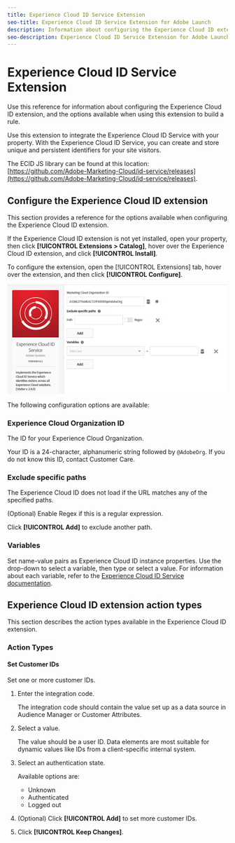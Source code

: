 ```yaml
---
title: Experience Cloud ID Service Extension
seo-title: Experience Cloud ID Service Extension for Adobe Launch
description: Information about configuring the Experience Cloud ID extension, and the options available when using this extension to build a rule
seo-description: Experience Cloud ID Service Extension for Adobe Launch
---
```


# Experience Cloud ID Service Extension

Use this reference for information about configuring the Experience Cloud ID extension, and the options available when using this extension to build a rule.

Use this extension to integrate the Experience Cloud ID Service with your property. With the Experience Cloud ID Service, you can create and store unique and persistent identifiers for your site visitors.

The ECID JS library can be found at this location: [https://github.com/Adobe-Marketing-Cloud/id-service/releases](https://github.com/Adobe-Marketing-Cloud/id-service/releases).

## Configure the Experience Cloud ID extension

This section provides a reference for the options available when configuring the Experience Cloud ID extension.

If the Experience Cloud ID extension is not yet installed, open your property, then click **[!UICONTROL Extensions > Catalog]**, hover over the Experience Cloud ID extension, and click **[!UICONTROL Install]**.

To configure the extension, open the [!UICONTROL Extensions] tab, hover over the extension, and then click **[!UICONTROL Configure]**.

![](/help/assets/ext-mcid-config.png)

The following configuration options are available:

### Experience Cloud Organization ID

The ID for your Experience Cloud Organization.

Your ID is a 24-character, alphanumeric string followed by `@AdobeOrg`. If you do not know this ID, contact Customer Care.

### Exclude specific paths

The Experience Cloud ID does not load if the URL matches any of the specified paths.

(Optional) Enable Regex if this is a regular expression.

Click **[!UICONTROL Add]** to exclude another path.

### Variables

Set name-value pairs as Experience Cloud ID instance properties. Use the drop-down to select a variable, then type or select a value. For information about each variable, refer to the [Experience Cloud ID Service documentation](https://marketing.adobe.com/resources/help/en_US/mcvid/mcvid-overview.html).

## Experience Cloud ID extension action types

This section describes the action types available in the Experience Cloud ID extension.

### Action Types

#### Set Customer IDs

Set one or more customer IDs.

1. Enter the integration code.

   The integration code should contain the value set up as a data source in Audience Manager or Customer Attributes.

1. Select a value.

   The value should be a user ID. Data elements are most suitable for dynamic values like IDs from a client-specific internal system.

1. Select an authentication state.

   Available options are:

   * Unknown
   * Authenticated
   * Logged out

1. (Optional) Click **[!UICONTROL Add]** to set more customer IDs.
1. Click **[!UICONTROL Keep Changes]**.
